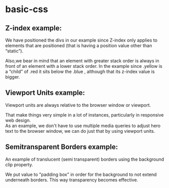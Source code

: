# basic-css

<h2>Z-index example:</h2>
<p>We have positioned the divs in our example since Z-index only applies to elements that are positioned (that is having a position value other than “static”). </p>
<p>Also,we bear in mind that an element with greater stack order is always in front of an element with a lower stack order. 
In the example since .yellow  is a “child” of  .red  it sits below the .blue , although that its z-index value is bigger.</p>

<h2>Viewport Units example:</h2>
<p>Viewport units are always relative to the browser window or viewport.</p>
<p>That make things very simple in a lot of instances, particularly in responsive web design.<br>
As an example, we don't have to use multiple media queries to adjust hero text to the browser window, we can do just that by using viewport units. </p>

<h2>Semitransparent Borders example:</h2>
<p>An example of  translucent (semi transparent) borders using the background clip property.</p>
<p>We put value to "padding box" in order for the background to not extend underneath borders. This way transparency becomes effective.</p>
